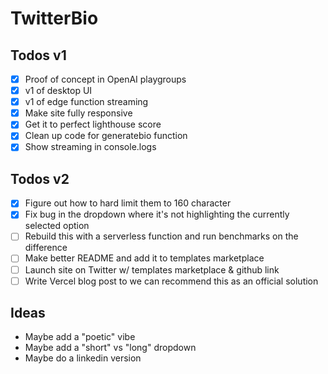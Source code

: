 # TwitterBio

## Todos v1

- [x] Proof of concept in OpenAI playgroups
- [x] v1 of desktop UI
- [x] v1 of edge function streaming
- [x] Make site fully responsive
- [x] Get it to perfect lighthouse score
- [x] Clean up code for generatebio function
- [x] Show streaming in console.logs

## Todos v2

- [x] Figure out how to hard limit them to 160 character
- [x] Fix bug in the dropdown where it's not highlighting the currently selected option
- [ ] Rebuild this with a serverless function and run benchmarks on the difference
- [ ] Make better README and add it to templates marketplace
- [ ] Launch site on Twitter w/ templates marketplace & github link
- [ ] Write Vercel blog post to we can recommend this as an official solution

## Ideas

- Maybe add a "poetic" vibe
- Maybe add a "short" vs "long" dropdown
- Maybe do a linkedin version
